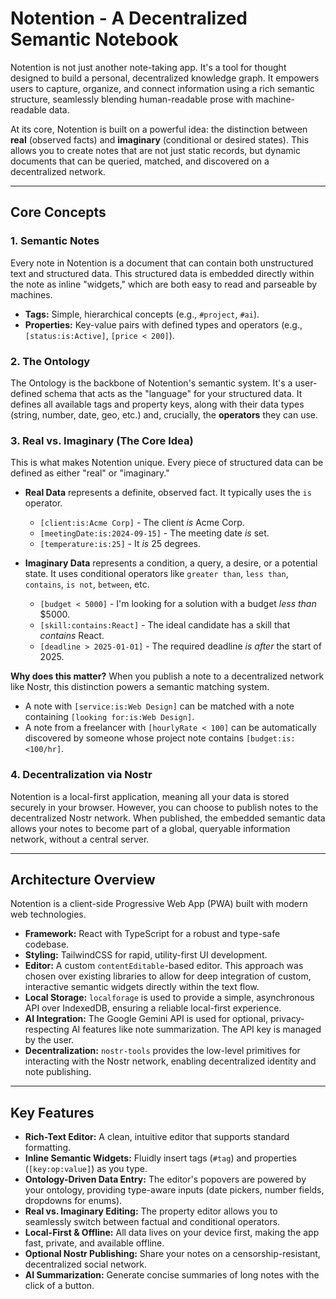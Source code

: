 # Notention - A Decentralized Semantic Notebook

Notention is not just another note-taking app. It's a tool for thought designed to build a personal, decentralized knowledge graph. It empowers users to capture, organize, and connect information using a rich semantic structure, seamlessly blending human-readable prose with machine-readable data.

At its core, Notention is built on a powerful idea: the distinction between **real** (observed facts) and **imaginary** (conditional or desired states). This allows you to create notes that are not just static records, but dynamic documents that can be queried, matched, and discovered on a decentralized network.

---

## Core Concepts

### 1. Semantic Notes
Every note in Notention is a document that can contain both unstructured text and structured data. This structured data is embedded directly within the note as inline "widgets," which are both easy to read and parseable by machines.

- **Tags:** Simple, hierarchical concepts (e.g., `#project`, `#ai`).
- **Properties:** Key-value pairs with defined types and operators (e.g., `[status:is:Active]`, `[price < 200]`).

### 2. The Ontology
The Ontology is the backbone of Notention's semantic system. It's a user-defined schema that acts as the "language" for your structured data. It defines all available tags and property keys, along with their data types (string, number, date, geo, etc.) and, crucially, the **operators** they can use.

### 3. Real vs. Imaginary (The Core Idea)
This is what makes Notention unique. Every piece of structured data can be defined as either "real" or "imaginary."

-   **Real Data** represents a definite, observed fact. It typically uses the `is` operator.
    -   `[client:is:Acme Corp]` - The client *is* Acme Corp.
    -   `[meetingDate:is:2024-09-15]` - The meeting date *is* set.
    -   `[temperature:is:25]` - It *is* 25 degrees.

-   **Imaginary Data** represents a condition, a query, a desire, or a potential state. It uses conditional operators like `greater than`, `less than`, `contains`, `is not`, `between`, etc.
    -   `[budget < 5000]` - I'm looking for a solution with a budget *less than* $5000.
    -   `[skill:contains:React]` - The ideal candidate has a skill that *contains* React.
    -   `[deadline > 2025-01-01]` - The required deadline *is after* the start of 2025.

**Why does this matter?** When you publish a note to a decentralized network like Nostr, this distinction powers a semantic matching system.
- A note with `[service:is:Web Design]` can be matched with a note containing `[looking for:is:Web Design]`.
- A note from a freelancer with `[hourlyRate < 100]` can be automatically discovered by someone whose project note contains `[budget:is:<100/hr]`.

### 4. Decentralization via Nostr
Notention is a local-first application, meaning all your data is stored securely in your browser. However, you can choose to publish notes to the decentralized Nostr network. When published, the embedded semantic data allows your notes to become part of a global, queryable information network, without a central server.

---

## Architecture Overview

Notention is a client-side Progressive Web App (PWA) built with modern web technologies.

-   **Framework:** React with TypeScript for a robust and type-safe codebase.
-   **Styling:** TailwindCSS for rapid, utility-first UI development.
-   **Editor:** A custom `contentEditable`-based editor. This approach was chosen over existing libraries to allow for deep integration of custom, interactive semantic widgets directly within the text flow.
-   **Local Storage:** `localforage` is used to provide a simple, asynchronous API over IndexedDB, ensuring a reliable local-first experience.
-   **AI Integration:** The Google Gemini API is used for optional, privacy-respecting AI features like note summarization. The API key is managed by the user.
-   **Decentralization:** `nostr-tools` provides the low-level primitives for interacting with the Nostr network, enabling decentralized identity and note publishing.

---

## Key Features

-   **Rich-Text Editor:** A clean, intuitive editor that supports standard formatting.
-   **Inline Semantic Widgets:** Fluidly insert tags (`#tag`) and properties (`[key:op:value]`) as you type.
-   **Ontology-Driven Data Entry:** The editor's popovers are powered by your ontology, providing type-aware inputs (date pickers, number fields, dropdowns for enums).
-   **Real vs. Imaginary Editing:** The property editor allows you to seamlessly switch between factual and conditional operators.
-   **Local-First & Offline:** All data lives on your device first, making the app fast, private, and available offline.
-   **Optional Nostr Publishing:** Share your notes on a censorship-resistant, decentralized social network.
-   **AI Summarization:** Generate concise summaries of long notes with the click of a button.